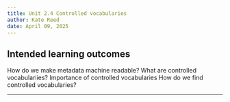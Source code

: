 ```yaml
---
title: Unit 2.4 Controlled vocabularies
author: Kate Reed
date: April 09, 2025
---
```


## Intended learning outcomes 

How do we make metadata machine readable?
What are controlled vocabulariies?
Importance of controlled vocabularies
How do we find controlled vocabularies?

---


